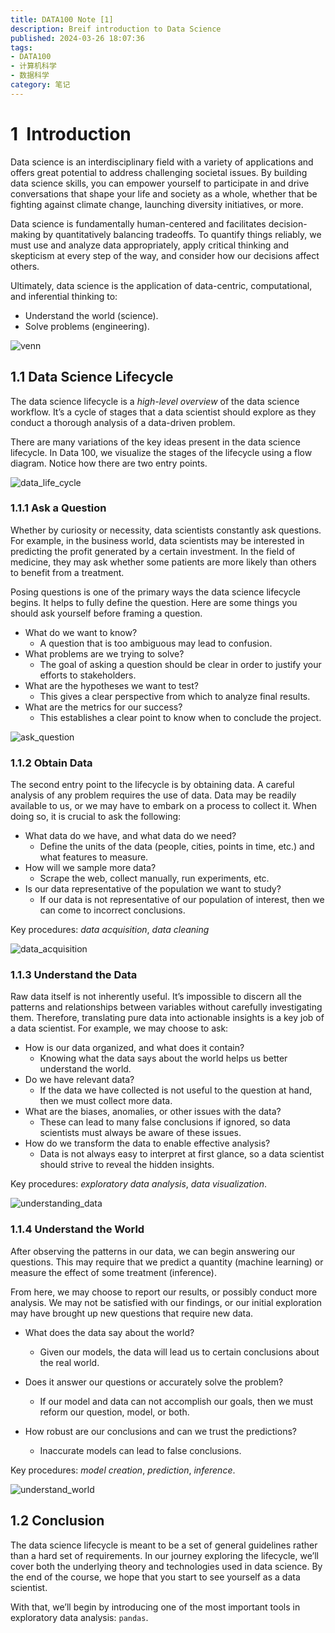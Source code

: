 ```yaml
---
title: DATA100 Note [1]
description: Breif introduction to Data Science
published: 2024-03-26 18:07:36
tags:
- DATA100
- 计算机科学
- 数据科学
category: 笔记
---
```


# 1  Introduction

Data science is an interdisciplinary field with a variety of applications and offers great potential to address challenging societal issues. By building data science skills, you can empower yourself to participate in and drive conversations that shape your life and society as a whole, whether that be fighting against climate change, launching diversity initiatives, or more.

Data science is fundamentally human-centered and facilitates decision-making by quantitatively balancing tradeoffs. To quantify things reliably, we must use and analyze data appropriately, apply critical thinking and skepticism at every step of the way, and consider how our decisions affect others.

Ultimately, data science is the application of data-centric, computational, and inferential thinking to:

- Understand the world (science).
- Solve problems (engineering).

![venn](https://s2.loli.net/2024/03/26/UI6HBXPRgD9bVMv.png)


## 1.1 Data Science Lifecycle

The data science lifecycle is a _high-level overview_ of the data science workflow. It’s a cycle of stages that a data scientist should explore as they conduct a thorough analysis of a data-driven problem.

There are many variations of the key ideas present in the data science lifecycle. In Data 100, we visualize the stages of the lifecycle using a flow diagram. Notice how there are two entry points.

![data_life_cycle](https://s2.loli.net/2024/03/26/vFTy3lWRoD596MS.png)

### 1.1.1 Ask a Question

Whether by curiosity or necessity, data scientists constantly ask questions. For example, in the business world, data scientists may be interested in predicting the profit generated by a certain investment. In the field of medicine, they may ask whether some patients are more likely than others to benefit from a treatment.

Posing questions is one of the primary ways the data science lifecycle begins. It helps to fully define the question. Here are some things you should ask yourself before framing a question.

- What do we want to know?
    - A question that is too ambiguous may lead to confusion.
- What problems are we trying to solve?
    - The goal of asking a question should be clear in order to justify your efforts to stakeholders.
- What are the hypotheses we want to test?
    - This gives a clear perspective from which to analyze final results.
- What are the metrics for our success?
    - This establishes a clear point to know when to conclude the project.

![ask_question](https://s2.loli.net/2024/03/26/J2Fo84n1GwBSuQm.png)

### 1.1.2 Obtain Data

The second entry point to the lifecycle is by obtaining data. A careful analysis of any problem requires the use of data. Data may be readily available to us, or we may have to embark on a process to collect it. When doing so, it is crucial to ask the following:

- What data do we have, and what data do we need?
    - Define the units of the data (people, cities, points in time, etc.) and what features to measure.
- How will we sample more data?
    - Scrape the web, collect manually, run experiments, etc.
- Is our data representative of the population we want to study?
    - If our data is not representative of our population of interest, then we can come to incorrect conclusions.

Key procedures: _data acquisition_, _data cleaning_

![data_acquisition](https://s2.loli.net/2024/03/26/Exah5CluBqdizkJ.png)

### 1.1.3 Understand the Data

Raw data itself is not inherently useful. It’s impossible to discern all the patterns and relationships between variables without carefully investigating them. Therefore, translating pure data into actionable insights is a key job of a data scientist. For example, we may choose to ask:

- How is our data organized, and what does it contain?
    - Knowing what the data says about the world helps us better understand the world.
- Do we have relevant data?
    - If the data we have collected is not useful to the question at hand, then we must collect more data.
- What are the biases, anomalies, or other issues with the data?
    - These can lead to many false conclusions if ignored, so data scientists must always be aware of these issues.
- How do we transform the data to enable effective analysis?
    - Data is not always easy to interpret at first glance, so a data scientist should strive to reveal the hidden insights.

Key procedures: _exploratory data analysis_, _data visualization_.

![understanding_data](https://s2.loli.net/2024/03/26/VxPbzan8w1KNvqZ.png)

### 1.1.4 Understand the World

After observing the patterns in our data, we can begin answering our questions. This may require that we predict a quantity (machine learning) or measure the effect of some treatment (inference).

From here, we may choose to report our results, or possibly conduct more analysis. We may not be satisfied with our findings, or our initial exploration may have brought up new questions that require new data.

- What does the data say about the world?
    - Given our models, the data will lead us to certain conclusions about the real world.  
        
- Does it answer our questions or accurately solve the problem?
    - If our model and data can not accomplish our goals, then we must reform our question, model, or both.  
        
- How robust are our conclusions and can we trust the predictions?
    - Inaccurate models can lead to false conclusions.

Key procedures: _model creation_, _prediction_, _inference_.

![understand_world](https://s2.loli.net/2024/03/26/hFsV4c5xtpLj2XP.png)

## 1.2 Conclusion

The data science lifecycle is meant to be a set of general guidelines rather than a hard set of requirements. In our journey exploring the lifecycle, we’ll cover both the underlying theory and technologies used in data science. By the end of the course, we hope that you start to see yourself as a data scientist.

With that, we’ll begin by introducing one of the most important tools in exploratory data analysis: `pandas`.